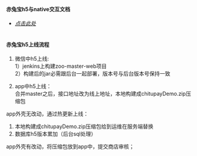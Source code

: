 #### 赤兔宝h5与native交互文档

* [*点击此处*](http://10.1.2.46:8090/pages/viewpage.action?pageId=950949)<br><br>


#### 赤兔宝h5上线流程

1. 微信中h5上线:<br>
1）jenkins上构建zoo-master-web项目<br>
2）构建后的jar必需跟后台一起部署，版本号与后台版本号保持一致<br>

2. app中h5上线：<br>
合并master之后，接口地址改为线上地址，本地构建成chitupayDemo.zip压缩包<br>

app外壳无改动，通过热更新上线：<br>
1. 本地构建成chitupayDemo.zip压缩包给到运维在服务端替换
2. 数据库h5版本累加（后台sql处理）

app外壳有改动，将压缩包放到app中，提交商店审核；<br>
